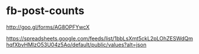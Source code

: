 # fb-post-counts

http://goo.gl/forms/AG8OPFYwcX

https://spreadsheets.google.com/feeds/list/1bbLsXmt5ckL2pLOhZESWdQmhqfXbvHMlzO53U04z5Ao/default/public/values?alt=json
